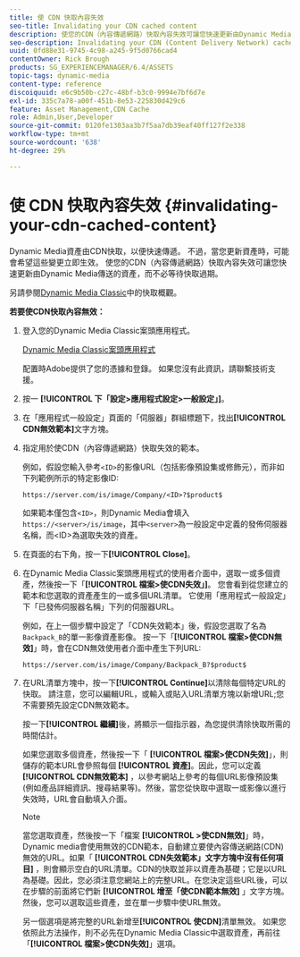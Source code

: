 ```yaml
---
title: 使 CDN 快取內容失效
seo-title: Invalidating your CDN cached content
description: 使您的CDN（內容傳遞網路）快取內容失效可讓您快速更新由Dynamic Media傳送的資產，而不必等待快取過期。
seo-description: Invalidating your CDN (Content Delivery Network) cached content lets you quickly update assets that are delivered by Dynamic Media, instead of waiting for the cache to expire.
uuid: 0fd88e31-9745-4c98-a245-9f5d0766cad4
contentOwner: Rick Brough
products: SG_EXPERIENCEMANAGER/6.4/ASSETS
topic-tags: dynamic-media
content-type: reference
discoiquuid: e6c9b50b-c27c-48bf-b3c0-9994e7bf6d7e
exl-id: 335c7a78-a00f-451b-8e53-225830d429c6
feature: Asset Management,CDN Cache
role: Admin,User,Developer
source-git-commit: 0120fe1303aa3b7f5aa7db39eaf40ff127f2e338
workflow-type: tm+mt
source-wordcount: '638'
ht-degree: 29%

---
```


# 使 CDN 快取內容失效 {#invalidating-your-cdn-cached-content}

Dynamic Media資產由CDN快取，以便快速傳遞。 不過，當您更新資產時，可能會希望這些變更立即生效。 使您的CDN（內容傳遞網路）快取內容失效可讓您快速更新由Dynamic Media傳送的資產，而不必等待快取過期。

另請參閱[Dynamic Media Classic](https://helpx.adobe.com/experience-manager/scene7/kb/base/caching-questions/scene7-caching-overview.html)中的快取概觀。

**若要使CDN快取內容無效：**

1. 登入您的Dynamic Media Classic案頭應用程式。

   [Dynamic Media Classic案頭應用程式](https://experienceleague.adobe.com/docs/dynamic-media-classic/using/intro/dynamic-media-classic-desktop-app.html#system-requirements-dmc-app)

   配置時Adobe提供了您的憑據和登錄。 如果您沒有此資訊，請聯繫技術支援。

1. 按一 **[!UICONTROL 下「設定>應用程式設定>一般設定」]**。
1. 在「應用程式一般設定」頁面的「伺服器」群組標題下，找出&#x200B;**[!UICONTROL CDN無效範本]**&#x200B;文字方塊。

1. 指定用於使CDN（內容傳遞網路）快取失效的範本。

   例如，假設您輸入參考`<ID>`的影像URL（包括影像預設集或修飾元），而非如下列範例所示的特定影像ID:

   `https://server.com/is/image/Company/<ID>?$product$`

   如果範本僅包含`<ID>`，則Dynamic Media會填入`https://<server>/is/image`，其中`<server>`為一般設定中定義的發佈伺服器名稱，而&lt;ID>為選取失效的資產。

1. 在頁面的右下角，按一下&#x200B;**[!UICONTROL Close]**。
1. 在Dynamic Media Classic案頭應用程式的使用者介面中，選取一或多個資產，然後按一下「**[!UICONTROL 檔案>使CDN失效」]**。 您會看到從您建立的範本和您選取的資產產生的一或多個URL清單。 它使用「應用程式一般設定」下「已發佈伺服器名稱」下列的伺服器URL。

   例如，在上一個步驟中設定了「CDN失效範本」後，假設您選取了名為`Backpack_B`的單一影像資產影像。 按一下「**[!UICONTROL 檔案>使CDN無效]**」時，會在CDN無效使用者介面中產生下列URL:

   `https://server.com/is/image/Company/Backpack_B?$product$`

1. 在URL清單方塊中，按一下&#x200B;**[!UICONTROL Continue]**&#x200B;以清除每個特定URL的快取。 請注意，您可以編輯URL，或輸入或貼入URL清單方塊以新增URL;您不需要預先設定CDN無效範本。

   按一下&#x200B;**[!UICONTROL 繼續]**&#x200B;後，將顯示一個指示器，為您提供清除快取所需的時間估計。

   如果您選取多個資產，然後按一下「 **[!UICONTROL 檔案>使CDN失效]**」，則儲存的範本URL會參照每個 **[!UICONTROL 資產]**。因此，您可以定義 **[!UICONTROL CDN無效範本]** ，以參考網站上參考的每個URL影像預設集 (例如產品詳細資訊、搜尋結果等)。然後，當您從快取中選取一或影像以進行失效時，URL會自動填入介面。

   >[!NOTE]
   >
   >當您選取資產，然後按一下「檔案 **[!UICONTROL >使CDN無效]**」時，Dynamic media會使用無效的CDN範本，自動建立要使內容傳送網路(CDN)無效的URL。如果「 **[!UICONTROL CDN失效範本」文字方塊中沒有任何項目]** ，則會顯示空白的URL清單。CDN的快取並非以資產為基礎；它是以URL為基礎。因此，您必須注意您網站上的完整URL。在您決定這些URL後，可以在步驟的前面將它們新 **[!UICONTROL 增至「使CDN範本無效]** 」文字方塊。然後，您可以選取這些資產，並在單一步驟中使URL無效。
   >
   >另一個選項是將完整的URL新增至&#x200B;**[!UICONTROL 使CDN]**&#x200B;清單無效。 如果您依照此方法操作，則不必先在Dynamic Media Classic中選取資產，再前往「**[!UICONTROL 檔案>使CDN失效]**」選項。
